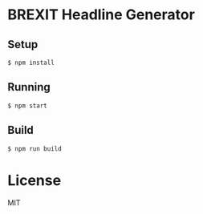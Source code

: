 
# BREXIT Headline Generator

## Setup

```
$ npm install
```

## Running

```
$ npm start
```

## Build

```
$ npm run build
```

# License

MIT
